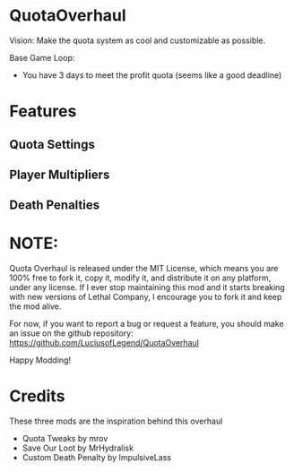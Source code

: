 # QuotaOverhaul

Vision:
Make the quota system as cool and customizable as possible.

Base Game Loop:
- You have 3 days to meet the profit quota (seems like a good deadline)


# Features

## Quota Settings



## Player Multipliers

## Death Penalties

# NOTE:

Quota Overhaul is released under the MIT License, which means you are 100% free to fork it, copy it, modify it, and distribute it on any platform, under any license. If I ever stop maintaining this mod and it starts breaking with new versions of Lethal Company, I encourage you to fork it and keep the mod alive.

For now, if you want to report a bug or request a feature, you should make an issue on the github repository: https://github.com/LuciusofLegend/QuotaOverhaul

Happy Modding!

# Credits

These three mods are the inspiration behind this overhaul
- Quota Tweaks by mrov
- Save Our Loot by MrHydralisk
- Custom Death Penalty by ImpulsiveLass